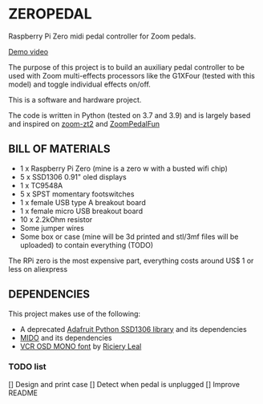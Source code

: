 # ZEROPEDAL
Raspberry Pi Zero midi pedal controller for Zoom pedals. 

[Demo video](https://www.youtube.com/watch?v=D9xH5quKueQ)

The purpose of this project is to build an auxiliary pedal controller to be used with Zoom multi-effects processors like the G1XFour (tested with this model) and toggle individual effects on/off.

This is a software and hardware project.

The code is written in Python (tested on 3.7 and 3.9) and is largely based and inspired on [zoom-zt2](https://github.com/mungewell/zoom-zt2) and [ZoomPedalFun](https://github.com/shooking/ZoomPedalFun)

## BILL OF MATERIALS
- 1 x Raspberry Pi Zero (mine is a zero w with a busted wifi chip)
- 5 x SSD1306 0.91" oled displays
- 1 x TC9548A
- 5 x SPST momentary footswitches
- 1 x female USB type A breakout board
- 1 x female micro USB breakout board
- 10 x 2.2kOhm resistor 
- Some jumper wires
- Some box or case (mine will be 3d printed and stl/3mf files will be uploaded) to contain everything (TODO)

The RPi zero is the most expensive part, everything costs around US$ 1 or less on aliexpress

## DEPENDENCIES
This project makes use of the following:
- A deprecated [Adafruit Python SSD1306 library](https://github.com/adafruit/Adafruit_Python_SSD1306) and its dependencies
- [MIDO](https://mido.readthedocs.io/en/latest/) and its dependencies
- [VCR OSD MONO font](https://www.dafont.com/vcr-osd-mono.font)  by [Riciery Leal](https://www.dafont.com/mrmanet.d5509)

### TODO list
[] Design and print case
[] Detect when pedal is unplugged
[] Improve README
